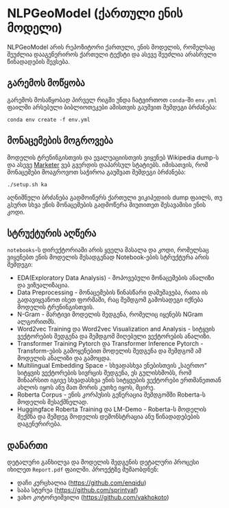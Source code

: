 # NLPGeoModel (ქართული ენის მოდელი)
NLPGeoModel არის რეპოზიტორი ქართული, ენის მოდელის, რომელსაც შეუძლია დააგენერიროს ქართული ტექსტი და ასევე შეუძლია არასრული წინადადების შევსება.

## გარემოს მოწყობა
გარემოს მოსაწყობად პირველ რიგში უნდა ჩატვირთოთ `conda`-ში `env.yml` ფაილში არსებული ბიბლიოთეკები ამისთვის გაუშვით შემდეგი ბრძანება:

```
conda env create -f env.yml
```

## მონაცემების მოგროვება
მოდელის ტრენინგისთვის და ევალუაციისთვის ვიყენებ Wikipedia dump-ს და ასევე [Marketer](marketer.ge) ვებ გვერდის დაპარსულ სტატიებს. იმისათვის, რომ მონაცემები მოაგროვოთ საჭიროა გაუშვათ შემდეგი ბრძანება:

```
./setup.sh ka
```
აღნიშნული ბრძანება გადმოიწერს ქართული ვიკიპედიის dump ფაილს, თუ გსურთ სხვა ენის მონაცემების გადმოწერა მიუთითეთ შესავამისი ენის კოდი.

## სტრუქტურის აღწერა
`notebooks`-ს დირექტორიაში არის ყველა მასალა და კოდი, რომელსაც ვიყენებთ ენის მოდელის შესადგენად Notebook-ების სტრუქტურა არის შემდეგი:
- EDA(Exploratory Data Analysis) - მოპოვებული მონაცემების ანალიზი და ვიზუალიზაცია.
- Data Preprocessing - მონაცემების წინასწარი დამუშავება, რათა ის გადავიყვანოთ ისეთ ფორმაში, რაც შემდგომ გამოსადეგი იქნება მოდელის ტრენინგისთვის.
- N-Gram - მარტივი მოდელის შედგენა, რომელიც იყენებს NGram ალგორითმს.
- Word2vec Training და Word2vec Visualization and Analysis - სიტყვის ვექტორების შედგენა და შემდგომ მიღებული ვექტორების ანალიზი.
- Transformer Training Pytorch და Transformer Inference Pytorch - Transform-ების გამოყენებით მოდელის შედგენა და შემდგომ ამ მოდელის ანალიზი და გამოცდა.
- Multilingual Embedding Space - სხვადასხვა ენებისთვის „საერთო“ სიტყვის ვექტორების სივრცის შედგენა, ეს გულისხმობს, რომ შინაარსით იგივე სხვადასხვა ენის სიტყვების ვექტორები ერთმანეთთან ახლოს იყოს ანუ მათ შორის კუთხე იყოს, მცირე.
- Roberta Corpus - ენის კორპუსის გენერაცია შემდგომში Roberta-ს მოდელის შესაქმნელად.
- Huggingface Roberta Training და LM-Demo - Roberta-ს მოდელის შექმნა და შემდეგ მოდელის დემონსტრაცია ანუ წინადადებების დაგენერირება.

## დანართი
დეტალური განხილვა და მოდელის შედგენის დეტალური პროცესი იხილეთ `Report.pdf` ფაილში.
პროექტზე მუშაობდნენ:
- დაჩი კურცხალია (https://github.com/enqidu) 
- საბა სტურუა (https://github.com/sprintyaf) 
- ვახო კოტორეიშვილი (https://github.com/vakhokoto)
